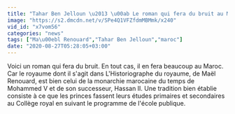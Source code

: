 ```yaml
---
title: "Tahar Ben Jelloun \u2013 \u00ab Le roman qui fera du bruit au Maroc \u00e0 la rentr\u00e9e \u00bb"
image: "https://s2.dmcdn.net/v/SPe4Q1VFZfdmMBMmk/x240"
vid_id: "x7vom56"
categories: "news"
tags: ["Ma\u00ebl Renouard","Tahar Ben Jelloun","maroc"]
date: "2020-08-27T05:28:05+03:00"
---
```

Voici un roman qui fera du bruit. En tout cas, il en fera beaucoup au Maroc. Car le royaume dont il s'agit dans L'Historiographe du royaume, de Maël Renouard, est bien celui de la monarchie marocaine du temps de Mohammed V et de son successeur, Hassan II. Une tradition bien établie consiste à ce que les princes fassent leurs études primaires et secondaires au Collège royal en suivant le programme de l'école publique.  <br>
